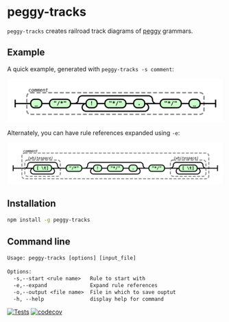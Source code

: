 # peggy-tracks

`peggy-tracks` creates railroad track diagrams of [peggy](https://peggyjs.org/) grammars.

## Example

A quick example, generated with `peggy-tracks -s comment`:

![comments](./test/output/comment.svg)

Alternately, you can have rule references expanded using `-e`:

![comments-expanded](./test/output/test.svg)

## Installation

```bash
npm install -g peggy-tracks
```

## Command line

```
Usage: peggy-tracks [options] [input_file]

Options:
  -s,--start <rule name>   Rule to start with
  -e,--expand              Expand rule references
  -o,--output <file name>  File in which to save ouptut
  -h, --help               display help for command
```

[![Tests](https://github.com/peggyjs/peggy-tracks/actions/workflows/node.js.yml/badge.svg)](https://github.com/peggyjs/peggy-tracks/actions/workflows/node.js.yml)
[![codecov](https://codecov.io/gh/peggyjs/peggy-tracks/branch/main/graph/badge.svg?token=KX7ED6FH85)](https://codecov.io/gh/peggyjs/peggy-tracks)

